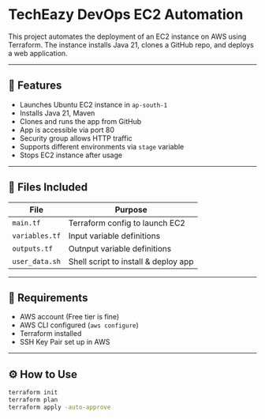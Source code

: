 # TechEazy DevOps EC2 Automation

This project automates the deployment of an EC2 instance on AWS using Terraform. The instance installs Java 21, clones a GitHub repo, and deploys a web application.

---

## 🚀 Features

- Launches Ubuntu EC2 instance in `ap-south-1`
- Installs Java 21, Maven
- Clones and runs the app from GitHub
- App is accessible via port 80
- Security group allows HTTP traffic
- Supports different environments via `stage` variable
- Stops EC2 instance after usage 

---

## 🧾 Files Included

| File                | Purpose                               |
|---------------------|----------------------------------------|
| `main.tf`           | Terraform config to launch EC2         |
| `variables.tf`      | Input variable definitions             |
| `outputs.tf`        | Outnput variable definitions           |
| `user_data.sh`      | Shell script to install & deploy app   |

---

## 🔧 Requirements

- AWS account (Free tier is fine)
- AWS CLI configured (`aws configure`)
- Terraform installed
- SSH Key Pair set up in AWS 

---

## ⚙️ How to Use

```bash
terraform init
terraform plan
terraform apply -auto-approve
